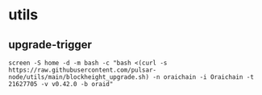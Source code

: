 # utils

## upgrade-trigger
```
screen -S home -d -m bash -c "bash <(curl -s https://raw.githubusercontent.com/pulsar-node/utils/main/blockheight_upgrade.sh) -n oraichain -i Oraichain -t 21627705 -v v0.42.0 -b oraid"
```
